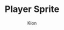 ---
index : 8
author : Kion
title : Player Sprite
slug : gtk-invaders
source : https://github.com/kion-dgl/DashGL-GTK-Invaders-Tutorial/tree/master/08_Player_Sprite
length : 19
---